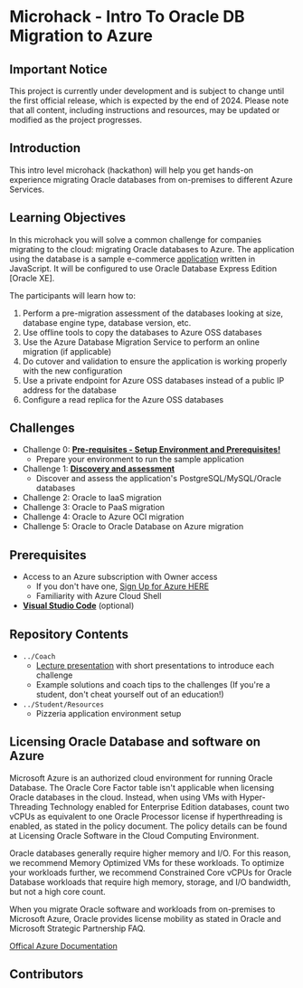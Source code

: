 # Microhack - Intro To Oracle DB Migration to Azure

## Important Notice

This project is currently under development and is subject to change until the first official release, which is expected by the end of 2024. Please note that all content, including instructions and resources, may be updated or modified as the project progresses.


## Introduction

This intro level microhack (hackathon) will help you get hands-on experience migrating Oracle databases from on-premises to different Azure Services.

## Learning Objectives
In this microhack you will solve a common challenge for companies migrating to the cloud: migrating Oracle databases to Azure. The application using the database is a sample e-commerce [application](https://github.com/pzinsta/pizzeria) written in JavaScript. It will be configured to use Oracle Database Express Edition [Oracle XE]. 

The participants will learn how to:

1. Perform a pre-migration assessment of the databases looking at size, database engine type, database version, etc.
2. Use offline tools to copy the databases to Azure OSS databases
3. Use the Azure Database Migration Service to perform an online migration (if applicable)
4. Do cutover and validation to ensure the application is working properly with the new configuration
5. Use a private endpoint for Azure OSS databases instead of a public IP address for the database
6. Configure a read replica for the Azure OSS databases

## Challenges
- Challenge 0: **[Pre-requisites - Setup Environment and Prerequisites!](Student/00-prereqs.md)**
   - Prepare your environment to run the sample application
- Challenge 1: **[Discovery and assessment](Student/01-discovery.md)**
   - Discover and assess the application's PostgreSQL/MySQL/Oracle databases
- Challenge 2: Oracle to IaaS migration
- Challenge 3: Oracle to PaaS migration
- Challenge 4: Oracle to Azure OCI migration
- Challenge 5: Oracle to Oracle Database on Azure migration

## Prerequisites

- Access to an Azure subscription with Owner access
   - If you don't have one, [Sign Up for Azure HERE](https://azure.microsoft.com/en-us/free/)
   - Familiarity with Azure Cloud Shell
- [**Visual Studio Code**](https://code.visualstudio.com/) (optional)

## Repository Contents
- `../Coach`
  - [Lecture presentation](Coach/OSS-DB-What-the-Hack-Lecture.pptx?raw=true) with short presentations to introduce each challenge
  - Example solutions and coach tips to the challenges (If you're a student, don't cheat yourself out of an education!)
- `../Student/Resources`
   - Pizzeria application environment setup

## Licensing Oracle Database and software on Azure
Microsoft Azure is an authorized cloud environment for running Oracle Database. The Oracle Core Factor table isn't applicable when licensing Oracle databases in the cloud. Instead, when using VMs with Hyper-Threading Technology enabled for Enterprise Edition databases, count two vCPUs as equivalent to one Oracle Processor license if hyperthreading is enabled, as stated in the policy document. The policy details can be found at Licensing Oracle Software in the Cloud Computing Environment.

Oracle databases generally require higher memory and I/O. For this reason, we recommend Memory Optimized VMs for these workloads. To optimize your workloads further, we recommend Constrained Core vCPUs for Oracle Database workloads that require high memory, storage, and I/O bandwidth, but not a high core count.

When you migrate Oracle software and workloads from on-premises to Microsoft Azure, Oracle provides license mobility as stated in Oracle and Microsoft Strategic Partnership FAQ.

[Offical Azure Documentation](https://learn.microsoft.com/en-us/azure/virtual-machines/workloads/oracle/oracle-vm-solutions#licensing-oracle-database-and-software-on-azure)

## Contributors

